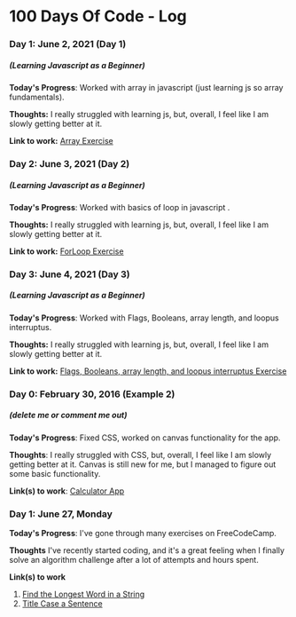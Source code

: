 # 100 Days Of Code - Log

### Day 1: June 2, 2021 (Day 1)
##### (Learning Javascript as a Beginner)

**Today's Progress**: Worked with array in javascript (just learning js so array fundamentals).

**Thoughts:** I really struggled with learning js, but, overall, I feel like I am slowly getting better at it.

**Link to work:** [Array Exercise](http://www.asmarterwaytolearn.com/javascript/15.html)

### Day 2: June 3, 2021 (Day 2)
##### (Learning Javascript as a Beginner)

**Today's Progress**: Worked with basics of loop in javascript .

**Thoughts:** I really struggled with learning js, but, overall, I feel like I am slowly getting better at it.

**Link to work:** [ForLoop Exercise](http://www.asmarterwaytolearn.com/javascript/18.html)

### Day 3: June 4, 2021 (Day 3)
##### (Learning Javascript as a Beginner)

**Today's Progress**: Worked with Flags, Booleans, array length,
and loopus interruptus.

**Thoughts:** I really struggled with learning js, but, overall, I feel like I am slowly getting better at it.

**Link to work:** [Flags, Booleans, array length,
and loopus interruptus Exercise](http://www.asmarterwaytolearn.com/javascript/19.html)

### Day 0: February 30, 2016 (Example 2)
##### (delete me or comment me out)

**Today's Progress**: Fixed CSS, worked on canvas functionality for the app.

**Thoughts**: I really struggled with CSS, but, overall, I feel like I am slowly getting better at it. Canvas is still new for me, but I managed to figure out some basic functionality.

**Link(s) to work**: [Calculator App](http://www.example.com)


### Day 1: June 27, Monday

**Today's Progress**: I've gone through many exercises on FreeCodeCamp.

**Thoughts** I've recently started coding, and it's a great feeling when I finally solve an algorithm challenge after a lot of attempts and hours spent.

**Link(s) to work**
1. [Find the Longest Word in a String](https://www.freecodecamp.com/challenges/find-the-longest-word-in-a-string)
2. [Title Case a Sentence](https://www.freecodecamp.com/challenges/title-case-a-sentence)
